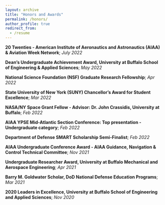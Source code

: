 ```yaml
---
layout: archive
title: "Honors and Awards"
permalink: /honors/
author_profile: true
redirect_from:
  - /resume
---
```


**20 Twenties - American Institute of Aeronautics and Astronautics (AIAA) & Aviation Week Network**; *July 2022*

**Dean’s Undergraduate Achievement Award, University at Buffalo School of Engineering & Applied Sciences**; *May 2022*

**National Science Foundation (NSF) Graduate Research Fellowship**; *Apr 2022*

**State University of New York (SUNY) Chancellor’s Award for Student Excellence**; *Mar 2022*

**NASA/NY Space Grant Fellow - Advisor: Dr. John Crassidis, University at Buffalo**; *Feb 2022*

**AIAA YPSE Mid-Atlantic Section Conference: Top presentation - Undergraduate category**; *Feb 2022*

**Department of Defense SMART Scholarship Semi-Finalist**; *Feb 2022*

**AIAA Undergraduate Conference Award - AIAA Guidance, Navigation & Control Technical Committee**; *Nov 2021*

**Undergraduate Researcher Award, University at Buffalo Mechanical and Aerospace Engineering**; *Apr 2021*

**Barry M. Goldwater Scholar, DoD National Defense Education Programs**; *Mar 2021*

**2020 Leaders in Excellence, University at Buffalo School of Engineering and Applied Sciences**; *Nov 2020*
